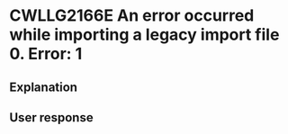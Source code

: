# CWLLG2166E An error occurred while importing a legacy import file 0.   Error: 1

## Explanation

## User response